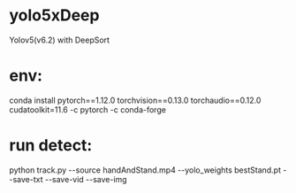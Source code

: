 # yolo5xDeep
 Yolov5(v6.2) with DeepSort
# env:
conda install pytorch==1.12.0 torchvision==0.13.0 torchaudio==0.12.0 cudatoolkit=11.6 -c pytorch -c conda-forge
# run detect:
python track.py --source handAndStand.mp4 --yolo_weights bestStand.pt --save-txt --save-vid --save-img

